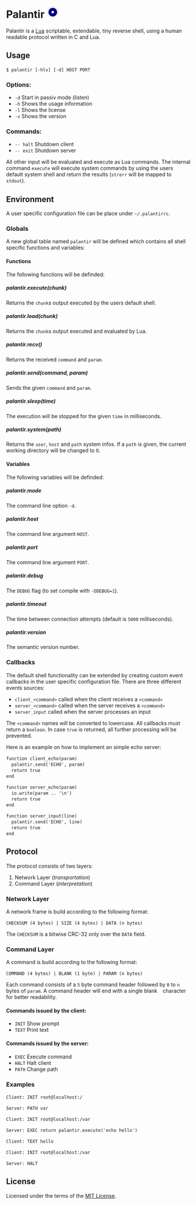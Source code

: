 # Palantir ![logo](doc/logo.png)
Palantir is a [Lua](https://www.lua.org) scriptable, extendable, tiny reverse 
shell, using a human readable protocol written in C and Lua.

## Usage
```
$ palantir [-hlv] [-d] HOST PORT
```

### Options:
* `-d` Start in passiv mode (listen)
* `-h` Shows the usage information
* `-l` Shows the license
* `-v` Shows the version

### Commands:
* `-- halt` Shutdown client
* `-- exit` Shutdown server

All other input will be evaluated and execute as Lua commands. The internal
command `execute` will execute system commands by using the users default 
system shell and return the results (`strerr` will be mapped to `stdout`).

## Environment
A user specific configuration file can be place under `~/.palantirrc`.

### Globals
A new global table named `palantir` will be defined which contains all shell 
specific functions and variables:

#### Functions
The following functions will be definded:

##### palantir.execute(chunk)
Returns the `chunk`s output executed by the users default shell.

##### palantir.load(chunk)
Returns the `chunk`s output executed and evaluated by Lua.

##### palantir.recv()
Returns the received `command` and `param`.
 
##### palantir.send(command, param)
Sends the given `command` and `param`.

##### palantir.sleep(time)
The execution will be stopped for the given `time` in milliseconds.

##### palantir.system(path)
Returns the `user`, `host` and `path` system infos. If a `path` is given, the 
current working directory will be changed to it.

#### Variables
The following variables will be definded:

##### palantir.mode
The command line option `-d`.

##### palantir.host
The command line argument `HOST`.

##### palantir.port
The command line argument `PORT`.

##### palantir.debug
The `DEBUG` flag (to set compile with `-DDEBUG=1`).

##### palantir.timeout
The time between connection attempts (default is `5000` milliseconds).

##### palantir.version
The semantic version number.

### Callbacks
The default shell functionality can be extended by creating custom event 
callbacks in the user specific configuration file. There are three different 
events sources:

* `client_<command>` called when the client receives a `<command>`
* `server_<command>` called when the server receives a `<command>`
* `server_input`     called when the server processes an input

The `<command>` names will be converted to lowercase. All callbacks must 
return a `boolean`. In case `true` is returned, all further processing will 
be prevented.

Here is an example on how to implement an simple echo server:
```
function client_echo(param)
  palantir.send('ECHO', param)
  return true
end
```
```
function server_echo(param)
  io.write(param .. '\n')
  return true
end
```
```
function server_input(line)
  palantir.send('ECHO', line)
  return true
end
```

## Protocol
The protocol consists of two layers:

1. Network Layer (_transportation_)
2. Command Layer (_interpretation_)

### Network Layer
A network frame is build according to the following format:
```
CHECKSUM (4 bytes) | SIZE (4 bytes) | DATA (n bytes)
```
The `CHECKSUM` is a bitwise CRC-32 only over the `DATA` field.

### Command Layer
A command is build according to the following format:
```
COMMAND (4 bytes) | BLANK (1 byte) | PARAM (n bytes)
```
Each command consists of a `5` byte command header followed by `0` to `n` 
bytes of `param`. A command header will end with a single blank ` ` character 
for better readability.

#### Commands issued by the client:
* `INIT` Show prompt
* `TEXT` Print text

#### Commands issued by the server:
* `EXEC` Execute command
* `HALT` Halt client
* `PATH` Change path

### Examples
```
Client: INIT root@localhost:/
```
```
Server: PATH var
```

```
Client: INIT root@localhost:/var
```
```
Server: EXEC return palantir.execute('echo hello')
```
```
Client: TEXT hello
```

```
Client: INIT root@localhost:/var
```
```
Server: HALT
```

## License
Licensed under the terms of the [MIT License](LICENSE).

